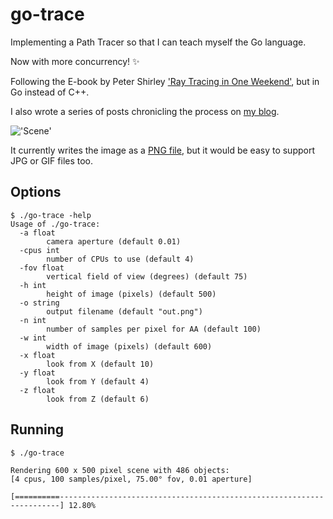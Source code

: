 # go-trace

Implementing a Path Tracer so that I can teach myself the Go language.

Now with more concurrency! :sparkles:

Following the E-book by Peter Shirley ['Ray Tracing in One Weekend'](http://www.amazon.com/Ray-Tracing-Weekend-Peter-Shirley-ebook/dp/B01B5AODD8), but in Go instead of C++.

I also wrote a series of posts chronicling the process on [my blog](http://www.markphelps.me/2016/03/15/writing-a-ray-tracer-in-go.html).

!['Scene'](https://s3.amazonaws.com/markphelps.me/2016/out.png)

It currently writes the image as a [PNG file](https://en.wikipedia.org/wiki/Portable_Network_Graphics), but it would be easy to support JPG or GIF files too.

## Options

```
$ ./go-trace -help
Usage of ./go-trace:
  -a float
        camera aperture (default 0.01)
  -cpus int
        number of CPUs to use (default 4)
  -fov float
        vertical field of view (degrees) (default 75)
  -h int
        height of image (pixels) (default 500)
  -o string
        output filename (default "out.png")
  -n int
        number of samples per pixel for AA (default 100)
  -w int
        width of image (pixels) (default 600)
  -x float
        look from X (default 10)
  -y float
        look from Y (default 4)
  -z float
        look from Z (default 6)
```

## Running

```
$ ./go-trace

Rendering 600 x 500 pixel scene with 486 objects:
[4 cpus, 100 samples/pixel, 75.00° fov, 0.01 aperture]

[==========----------------------------------------------------------------------] 12.80%
```
